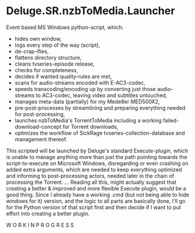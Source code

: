 # Deluge.SR.nzbToMedia.Launcher

Event based MS Windows python-script, which:
- hides own window,
- logs every step of the way (script),
- de-crap-ifies,
- flattens directory structure,
- cleans tvseries-episode release,
- checks for completeness,
- decides if wanted quality-rules are met,
- scans for audio-streams encoded with E-AC3-codec,
- speeds transcoding/encoding up by converting just those audio-streams to AC3-codec, leaving video and subtitles untouched,
- manages meta-data (partially) for my Mede8er MED500X2,
- pre-post-processes by streamlining and preparing everything needed for post-processing,
- launches nzbToMedia's TorrentToMedia including a working failed-download-concept for Torrent downloads,
- optimizes the workflow of SickRage tvseries-collection-database and management thereof.

This scripted will be launched by Deluge's standard Execute-plugin, which is unable to manage anything more than just the path pointing towards the script-to-execute on Microsoft Windows, disregarding or even crashing on added extra arguments, which are needed to keep everything optimized and informing to post-processing actors, needed later in the chain of processing the Torrent.
...
Reading all this, might actually suggest that creating a better & improved and more flexible Execute plugin, would be a good thing.
Since I already have a working .cmd (but not being able to hide windows for it) version, and the logic to all parts are basically done,
I'll go for the Python version of that script first and then decide if I want to put effort into creating a better plugin.

W O R K  I N  P R O G R E S S
